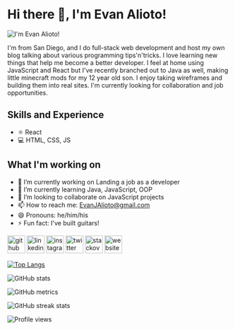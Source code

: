 # Hi there 👋, I'm Evan Alioto!
![I'm Evan Alioto!](https://media-exp1.licdn.com/dms/image/C4E16AQHwkqqj5ovycQ/profile-displaybackgroundimage-shrink_350_1400/0/1619046734790?e=1632960000&v=beta&t=Rvz2o-mbqHpKf9XD-iYIQGb-kq4_C-ZUFiAl9H8WvY8)



  I'm from San Diego, and I do full-stack web development and host my own blog talking about various programming tips'n'tricks. I love learning new things that help me become a better developer. I feel at home using JavaScript and React but I've recently branched out to Java as well, making little minecraft mods for my 12 year old son. I enjoy taking wireframes and building them into real sites. I'm currently looking for collaboration and job opportunities.

## Skills and Experience
* ⚛️ React
* 💻 HTML, CSS, JS

## What I'm working on
- 🔭 I’m currently working on Landing a job as a developer 
- 🌱 I’m currently learning Java, JavaScript, OOP 
- 👯 I’m looking to collaborate on JavaScript projects 
- 📫 How to reach me: EvanJAlioto@gmail.com 
- 😄 Pronouns: he/him/his 
- ⚡ Fun fact: I've built guitars! 


[<img src='https://cdn.jsdelivr.net/npm/simple-icons@3.0.1/icons/github.svg' alt='github' height='40'>](https://github.com/AlignSD)  [<img src='https://cdn.jsdelivr.net/npm/simple-icons@3.0.1/icons/linkedin.svg' alt='linkedin' height='40'>](https://www.linkedin.com/in/Evan-Alioto/)  [<img src='https://cdn.jsdelivr.net/npm/simple-icons@3.0.1/icons/instagram.svg' alt='instagram' height='40'>](https://www.instagram.com/Evan_SD/)  [<img src='https://cdn.jsdelivr.net/npm/simple-icons@3.0.1/icons/twitter.svg' alt='twitter' height='40'>](https://twitter.com/AlignSD)  [<img src='https://cdn.jsdelivr.net/npm/simple-icons@3.0.1/icons/stackoverflow.svg' alt='stackoverflow' height='40'>](https://stackoverflow.com/users/12342156)  [<img src='https://cdn.jsdelivr.net/npm/simple-icons@3.0.1/icons/icloud.svg' alt='website' height='40'>](https://aligncenter.io/)  

[![Top Langs](https://github-readme-stats.vercel.app/api/top-langs/?username=AlignSD)](https://github.com/anuraghazra/github-readme-stats)

![GitHub stats](https://github-readme-stats.vercel.app/api?username=AlignSD&show_icons=true)  

![GitHub metrics](https://metrics.lecoq.io/AlignSD)  

![GitHub streak stats](https://github-readme-streak-stats.herokuapp.com/?user=AlignSD)  

![Profile views](https://gpvc.arturio.dev/AlignSD)  
